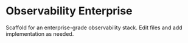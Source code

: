 # Observability Enterprise

Scaffold for an enterprise-grade observability stack. Edit files and add implementation as needed.
